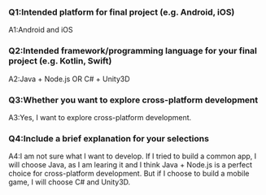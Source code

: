 ### Q1:Intended platform for final project (e.g. Android, iOS)
A1:Android and iOS

### Q2:Intended framework/programming language for your final project (e.g. Kotlin, Swift)
A2:Java + Node.js OR C# + Unity3D

### Q3:Whether you want to explore cross-platform development
A3:Yes, I want to explore cross-platform development.

### Q4:Include a brief explanation for your selections
A4:I am not sure what I want to develop. If I tried to build a common app, I will choose Java, as I am learing it and I think Java + Node.js is a perfect choice for cross-platform development. But if I choose to build a mobile game, I will choose C# and Unity3D.
